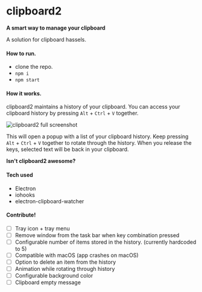 # clipboard2

**A smart way to manage your clipboard**

A solution for clipboard hassels.

#### How to run.

- clone the repo.
- `npm i`
- `npm start`

#### How it works.

clipboard2 maintains a history of your clipboard. You can access your clipboard history by pressing `Alt` + `Ctrl` + `V` together.

![clipboard2 full screenshot](https://github.com/ar-naseef/clipboard2/blob/master/assets/Screenshot_clipboard2_2.png?raw=true)

This will open a popup with a list of your clipboard history. Keep pressing `Alt` + `Ctrl` + `V` together to rotate through the history. When you release the keys, selected text will be back in your clipboard.

**Isn't clipboard2 awesome?**

#### Tech used

- Electron
- iohooks
- electron-clipboard-watcher

#### Contribute!

- [ ] Tray icon + tray menu
- [ ] Remove window from the task bar when key combination pressed
- [ ] Configurable number of items stored in the history. (currently hardcoded to 5)
- [ ] Compatible with macOS (app crashes on macOS)
- [ ] Option to delete an item from the history
- [ ] Animation while rotating through history
- [ ] Configurable background color
- [ ] Clipboard empty message
